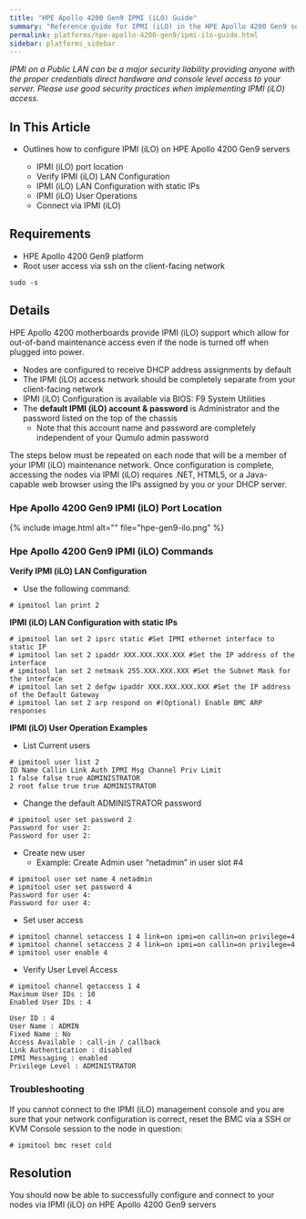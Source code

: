 ```yaml
---
title: "HPE Apollo 4200 Gen9 IPMI (iLO) Guide"
summary: "Reference guide for IPMI (iLO) in the HPE Apollo 4200 Gen9 server."
permalink: platforms/hpe-apollo-4200-gen9/ipmi-ilo-guide.html
sidebar: platforms_sidebar
---
```

*IPMI on a Public LAN can be a major security liability providing anyone with the proper credentials direct hardware and console level access to your server. Please use good security practices when implementing IPMI (iLO) access.*

## In This Article

-   Outlines how to configure IPMI (iLO) on HPE Apollo 4200 Gen9 servers

    -   IPMI (iLO) port location
    -   Verify IPMI (iLO) LAN Configuration
    -   IPMI (iLO) LAN Configuration with static IPs
    -   IPMI (iLO) User Operations
    -   Connect via IPMI (iLO)

## Requirements

-   HPE Apollo 4200 Gen9 platform
-   Root user access via ssh on the client-facing network

<!-- -->

    sudo -s

## Details

HPE Apollo 4200 motherboards provide IPMI (iLO) support which allow for out-of-band maintenance access even if the node is turned off when plugged into power.

-   Nodes are configured to receive DHCP address assignments by default
-   The IPMI (iLO) access network should be completely separate from your client-facing network
-   IPMI (iLO) Configuration is available via BIOS: F9 System Utilities
-   The **default IPMI (iLO) account & password** is Administrator and the password listed on the top of the chassis
    -   Note that this account name and password are completely independent of your Qumulo admin password

The steps below must be repeated on each node that will be a member of your IPMI (iLO) maintenance network. Once configuration is complete, accessing the nodes via IPMI (iLO) requires .NET, HTML5, or a Java-capable web browser using the IPs assigned by you or your DHCP server.

### Hpe Apollo 4200 Gen9 IPMI (iLO) Port Location

{% include image.html alt="" file="hpe-gen9-ilo.png" %}

### Hpe Apollo 4200 Gen9 IPMI (iLO) Commands

**Verify IPMI (iLO) LAN Configuration**

-   Use the following command:

<!-- -->

    # ipmitool lan print 2

**IPMI (iLO) LAN Configuration with static IPs**

    # ipmitool lan set 2 ipsrc static #Set IPMI ethernet interface to static IP
    # ipmitool lan set 2 ipaddr XXX.XXX.XXX.XXX #Set the IP address of the interface
    # ipmitool lan set 2 netmask 255.XXX.XXX.XXX #Set the Subnet Mask for the interface
    # ipmitool lan set 2 defgw ipaddr XXX.XXX.XXX.XXX #Set the IP address of the Default Gateway
    # ipmitool lan set 2 arp respond on #(Optional) Enable BMC ARP responses

**IPMI (iLO) User Operation Examples**

-   List Current users

<!-- -->

    # ipmitool user list 2
    ID Name Callin Link Auth IPMI Msg Channel Priv Limit
    1 false false true ADMINISTRATOR
    2 root false true true ADMINISTRATOR

-   Change the default ADMINISTRATOR password

<!-- -->

    # ipmitool user set password 2
    Password for user 2:
    Password for user 2:

-   Create new user
    -   Example: Create Admin user “netadmin” in user slot \#4

<!-- -->

    # ipmitool user set name 4 netadmin
    # ipmitool user set password 4
    Password for user 4:
    Password for user 4:

-   Set user access

<!-- -->

    # ipmitool channel setaccess 1 4 link=on ipmi=on callin=on privilege=4
    # ipmitool channel setaccess 2 4 link=on ipmi=on callin=on privilege=4
    # ipmitool user enable 4

-   Verify User Level Access

<!-- -->

    # ipmitool channel getaccess 1 4
    Maximum User IDs : 10
    Enabled User IDs : 4

    User ID : 4
    User Name : ADMIN
    Fixed Name : No
    Access Available : call-in / callback
    Link Authentication : disabled
    IPMI Messaging : enabled
    Privilege Level : ADMINISTRATOR

### Troubleshooting

If you cannot connect to the IPMI (iLO) management console and you are sure that your network configuration is correct, reset the BMC via a SSH or KVM Console session to the node in question:

    # ipmitool bmc reset cold

## Resolution

You should now be able to successfully configure and connect to your nodes via IPMI (iLO) on  HPE Apollo 4200 Gen9 servers
